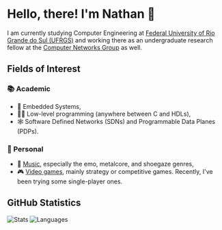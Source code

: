 # Hello, there! I'm Nathan 👋

I am currently studying Computer Engineering at [Federal University of Rio Grande do Sul (UFRGS)](http://www.ufrgs.br/ufrgs/inicial) and working there as an undergraduate research fellow at the [Computer Networks Group](http://networks.inf.ufrgs.br/?fbclid=IwZXh0bgNhZW0CMTAAAR0mNlclb9TGQ_ZpfvlRPaIl3thQ_-r_8Nk_G6amGHs0hieMJMZMb-IqGrw_aem_Ab7qr0fjRkENtH2TXYXKeNbno-57r95n9lIeO6QUyV0JfyFkoOm-MrxbaratDbziTTBOC6Wj-U200N5El_8aLuQm) as well.

## Fields of Interest

### 📚 Academic

- 📱 Embedded Systems,
- 👨‍💻 Low-level programming (anywhere between C and HDLs),
- 🕸️ Software Defined Networks (SDNs) and Programmable Data Planes (PDPs).

### 🏡 Personal

- 🎸 [Music](https://www.last.fm/pt/user/leprann), especially the emo, metalcore, and shoegaze genres,
- 🎮 [Video games](https://steamcommunity.com/id/fazomeupaudetrampolim/), mainly strategy or competitive games. Recently, I've been trying some single-player ones.

## GitHub Statistics
![Stats](https://github-profile-summary-cards.vercel.app/api/cards/profile-details?username=naguimaraes&theme=dark)
![Languages](https://github-readme-stats.vercel.app/api/top-langs/?username=naguimaraes&theme=dark)

<!-- 
    Commented out for now, as it's not working properly

    ![Years Badge](https://badges.pufler.dev/years/naguimaraes) ![Visits Badge](https://badges.pufler.dev/visits/naguimaraes/naguimaraes) ![Updated Badge](https://badges.pufler.dev/updated/naguimaraes/naguimaraes) ![Commits Badge](https://badges.pufler.dev/commits/yearly/naguimaraes)

    ![Last Stars Display](https://badges.pufler.dev/last-stars/naguimaraes?count=3&padding=15&perRow=3) 
-->
